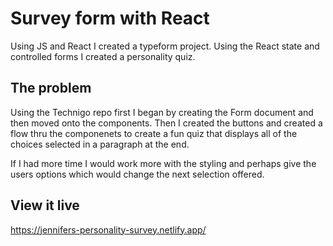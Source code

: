 # Survey form with React

Using JS and React I created a typeform project. Using the React state and controlled forms I created a personality quiz. 


## The problem

Using the Technigo repo first I began by creating the Form document and then moved onto the components. Then I created the buttons and created a flow thru the componenets to create a fun quiz that displays all of the choices selected in a paragraph at the end. 
 
If I had more time I would work more with the styling and perhaps give the users options which would change the next selection offered. 

## View it live

https://jennifers-personality-survey.netlify.app/
